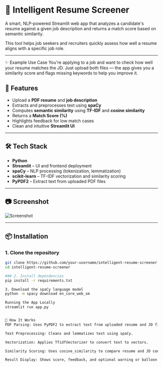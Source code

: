 # 🧠 Intelligent Resume Screener

A smart, NLP-powered Streamlit web app that analyzes a candidate's resume against a given job description and returns a match score based on semantic similarity.

This tool helps job seekers and recruiters quickly assess how well a resume aligns with a specific job role.

---
✨ Example Use Case
You're applying to a job and want to check how well your resume matches the JD.
Just upload both files — the app gives you a similarity score and flags missing keywords to help you improve it.

## 🚀 Features

- Upload a **PDF resume** and **job description**
- Extracts and preprocesses text using **spaCy**
- Computes **semantic similarity** using **TF-IDF** and **cosine similarity**
- Returns a **Match Score (%)**
- Highlights feedback for low match cases
- Clean and intuitive **Streamlit UI**

---

## 🛠 Tech Stack

- **Python**
- **Streamlit** – UI and frontend deployment
- **spaCy** – NLP processing (tokenization, lemmatization)
- **scikit-learn** – TF-IDF vectorization and similarity scoring
- **PyPDF2** – Extract text from uploaded PDF files

---

## 📷 Screenshot

![Screenshot](path_to_screenshot.png)

---

## 📦 Installation

### 1. Clone the repository

```bash
git clone https://github.com/your-username/intelligent-resume-screener.git
cd intelligent-resume-screener

### 2. Install dependencies 
pip install -r requirements.txt

3. Download the spaCy language model
python -m spacy download en_core_web_sm

Running the App Locally
streamlit run app.py


🧠 How It Works
PDF Parsing: Uses PyPDF2 to extract text from uploaded resume and JD files.

Text Preprocessing: Cleans and lemmatizes text using spaCy.

Vectorization: Applies TfidfVectorizer to convert text to vectors.

Similarity Scoring: Uses cosine_similarity to compare resume and JD content.

Result Display: Shows score, feedback, and optional warning or balloon animation.



